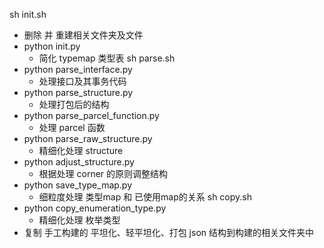 sh init.sh
- 删除 并 重建相关文件夹及文件
- python init.py
  - 简化 typemap 类型表
sh parse.sh
- python parse_interface.py
  - 处理接口及其事务代码
- python parse_structure.py
  - 处理打包后的结构
- python parse_parcel_function.py
  - 处理 parcel 函数
- python parse_raw_structure.py
  - 精细化处理 structure
- python adjust_structure.py
  - 根据处理 corner 的原则调整结构
- python save_type_map.py
  - 细粒度处理 类型map 和 已使用map的关系
sh copy.sh
- python copy_enumeration_type.py
  - 精细化处理 枚举类型
- 复制 手工构建的 平坦化、轻平坦化、打包 json 结构到构建的相关文件夹中
